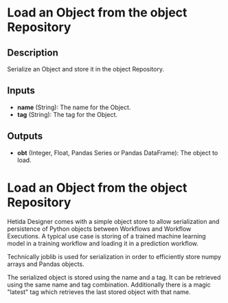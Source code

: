 # Load an Object from the object Repository

## Description
Serialize an Object and store it in the object Repository.

## Inputs
* **name** (String): The name for the Object.
* **tag** (String): The tag for the Object.

## Outputs
* **obt** (Integer, Float, Pandas Series or Pandas DataFrame): The object to load. 

# Load an Object from the object Repository

Hetida Designer comes with a simple object store to allow serialization and persistence of Python objects between Workflows and Workflow Executions. A typical use case is storing of a trained machine learning model in a training workflow and loading it in a prediction workflow.

Technically joblib is used for serialization in order to efficiently store numpy arrays and Pandas objects.

The serialized object is stored using the name and a tag. It can be retrieved using the same name and tag combination. Additionally there is a magic "latest" tag which retrieves the last stored object with that name.
